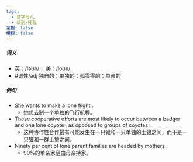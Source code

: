 ```yaml
---
tags:
  - 首字母/L
  - 级别/托福
掌握: false
模糊: false
---
```

##### 词义
- 英：/ləʊn/； 美：/loʊn/
- #词性/adj  独自的；单独的；孤零零的；单亲的
##### 例句
- She wants to make a lone flight .
	- 她想去制一个单独的飞行航程。
- These cooperative efforts are most likely to occur between a badger and one lone coyote , as opposed to groups of coyotes .
	- 这种协作性合作最有可能发生在一只獾和一只单独的土狼之间，而不是一只獾和一群土狼之间。
- Ninety per cent of lone parent families are headed by mothers .
	- 90%的单亲家庭由母亲持家。
